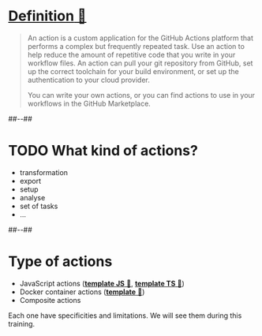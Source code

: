 <!-- .slide: -->

# [**Definition** 🔗](https://docs.github.com/en/actions/learn-github-actions/understanding-github-actions#actions)

>An action is a custom application for the GitHub Actions platform that performs a complex but frequently repeated task. Use an action to help reduce the amount of repetitive code that you write in your workflow files. An action can pull your git repository from GitHub, set up the correct toolchain for your build environment, or set up the authentication to your cloud provider.
>
>You can write your own actions, or you can find actions to use in your workflows in the GitHub Marketplace.

##--##

# TODO What kind of actions?

- transformation
- export
- setup
- analyse
- set of tasks
- ...

##--##

# Type of actions

- JavaScript actions ([**template JS** 🔗](https://github.com/actions/javascript-action), [**template TS** 🔗](https://github.com/actions/typescript-action))
- Docker container actions ([**template** 🔗](https://github.com/actions/container-action))
- Composite actions

Each one have specificities and limitations. We will see them during this training.
